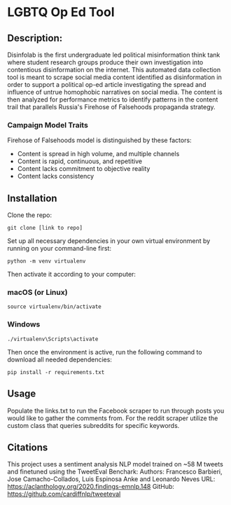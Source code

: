 # LGBTQ Op Ed Tool

## Description:
Disinfolab is the first undergraduate led political misinformation think tank where student research groups produce their own investigation into contentious disinformation on the internet.
This automated data collection tool is meant to scrape social media content identified as disinformation in order to support a political op-ed article investigating the spread and influence of untrue homophobic narratives on social media.
The content is then analyzed for performance metrics to identify patterns in the content trail that parallels Russia's Firehose of Falsehoods propaganda strategy. 

### Campaign Model Traits
Firehose of Falsehoods model is distinguished by these factors:
- Content is spread in high volume, and multiple channels
- Content is rapid, continuous, and repetitive
- Content lacks commitment to objective reality
- Content lacks consistency


## Installation

Clone the repo: 
```
git clone [link to repo]
```

Set up all necessary dependencies in your own virtual environment by running on your command-line first:
```
python -m venv virtualenv
```
Then activate it according to your computer:
### macOS (or Linux)
```
source virtualenv/bin/activate
```
### Windows
```
./virtualenv\Scripts\activate
```

Then once the environment is active, run the following command to download all needed dependencies: 
```
pip install -r requirements.txt
```

## Usage
Populate the links.txt to run the Facebook scraper to run through posts you would like to gather the comments from. For the reddit scraper utilize the custom class that queries subreddits for specific keywords. 

## Citations
This project uses a sentiment analysis NLP model trained on ~58 M tweets and finetuned using the TweetEval Benchark:
Authors: Francesco Barbieri, Jose Camacho-Collados, Luis Espinosa Anke and Leonardo Neves
URL: https://aclanthology.org/2020.findings-emnlp.148
GitHub: https://github.com/cardiffnlp/tweeteval
